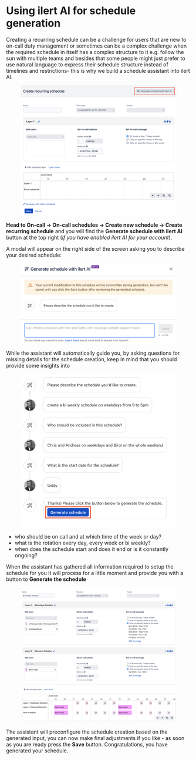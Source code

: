 # Using ilert AI for schedule generation

Creating a recurring schedule can be a challenge for users that are new to on-call duty management or sometimes can be a complex challenge when the required schedule in itself has a complex structure to it e.g. follow the sun with multiple teams and besides that some people might just prefer to use natural language to express their schedule structure instead of timelines and restrictions- this is why we build a schedule assistant into ilert AI.

<figure><img src="../.gitbook/assets/image (2) (1).png" alt="" width="563"><figcaption></figcaption></figure>

**Head to On-call -> On-call schedules -> Create new schedule -> Create recurring schedule** and you will find the **Generate schedule with ilert AI** button at the top right (_if you have enabled ilert AI for your account_).

A modal will appear on the right side of the screen asking you to describe your desired schedule:

<figure><img src="../.gitbook/assets/image (1) (1) (1).png" alt=""><figcaption></figcaption></figure>

While the assistant will automatically guide you, by asking questions for missing details for the schedule creation, keep in mind that you should provide some insights into

<figure><img src="../.gitbook/assets/image (3) (1).png" alt="" width="563"><figcaption></figcaption></figure>

* who should be on call and at which time of the week or day?
* what is the rotation every day, every week or bi weekly?
* when does the schedule start and does it end or is it constantly ongoing?

When the assistant has gathered all information required to setup the schedule for you it will process for a little moment and provide you with a button to **Generate the schedule**

<figure><img src="../.gitbook/assets/image (4) (1).png" alt="" width="563"><figcaption></figcaption></figure>

The assistant will preconfigure the schedule creation based on the generated input, you can now make final adjustments if you like - as soon as you are ready press the **Save** button. Congratulations, you have generated your schedule.
